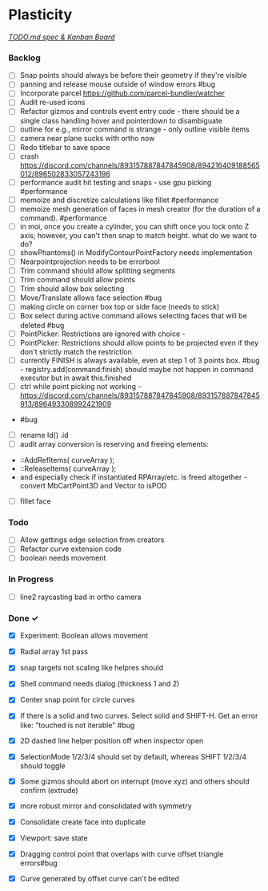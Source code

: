# Plasticity

<em>[TODO.md spec & Kanban Board](https://bit.ly/3fCwKfM)</em>

### Backlog

- [ ] Snap points should always be before their geometry if they're visible  
- [ ] panning and release mouse outside of window errors #bug  
- [ ] Incorporate parcel https://github.com/parcel-bundler/watcher  
- [ ] Audit re-used icons  
- [ ] Refactor gizmos and controls event entry code - there should be a single class handling hover and pointerdown to disambiguate  
- [ ] outline for e.g., mirror command is strange - only outline visible items  
- [ ] camera near plane sucks with ortho now  
- [ ] Redo titlebar to save space  
- [ ] crash https://discord.com/channels/893157887847845908/894216409188565012/896502833057243196  
- [ ] performance audit hit testing and snaps - use gpu picking #performance  
- [ ] memoize and discretize calculations like fillet #performance  
- [ ] memoize mesh generation of faces in mesh creator (for the duration of a command). #performance  
- [ ] in moi, once you create a cylinder, you can shift once you lock onto Z axis; however, you can't then snap to match height. what do we want to do?  
- [ ] showPhantoms() in ModifyContourPointFactory needs implementation  
- [ ] Nearpointprojection needs to be errorbool  
- [ ] Trim command should allow splitting segments  
- [ ] Trim command should allow points  
- [ ] Trim should allow box selecting  
- [ ] Move/Translate allows face selection #bug  
- [ ] making circle on corner box top or side face (needs to stick)  
- [ ] Box select during active command allows selecting faces that will be deleted #bug  
- [ ] PointPicker: Restrictions are ignored with choice -  
- [ ] PointPicker: Restrictions should allow points to be projected even if they don't strictly match the restriction  
- [ ] currently FINISH is always available, even at step 1 of 3 points box. #bug - registry.add(command:finish) should maybe not happen in command executor but in await this.finished  
- [ ] ctrl while point picking not working - https://discord.com/channels/893157887847845908/893157887847845913/896493308992421909  
- #bug  
- [ ] rename Id() .id  
- [ ] audit array conversion is reserving and freeing elements:  
- ::AddRefItems( curveArray );  
- ::ReleaseItems( curveArray );  
- and especially check if instantiated RPArray/etc. is freed altogether - convert MbCartPoint3D and Vector to isPOD  
- [ ] fillet face  

### Todo

- [ ] Allow gettings edge selection from creators  
- [ ] Refactor curve extension code  
- [ ] boolean needs movement  

### In Progress

- [ ] line2 raycasting bad in ortho camera  

### Done ✓

- [x] Experiment: Boolean allows movement  
- [x] Radial array 1st pass  
- [x] snap targets not scaling like helpres should  
- [x] Shell command needs dialog (thickness 1 and 2)  
- [x] Center snap point for circle curves  
- [x] If there is a solid and two curves. Select solid and SHIFT-H. Get an error like: "touched is not iterable" #bug  
- [x] 2D dashed line helper position off when inspector open  
- [x] SelectionMode 1/2/3/4 should set by default, whereas SHIFT 1/2/3/4 should toggle  
- [x] Some gizmos should abort on interrupt (move xyz) and others should confirm (extrude)  
- [x] more robust mirror and consolidated with symmetry  
- [x] Consolidate create face into duplicate  
- [x] Viewport: save state  
- [x] Dragging control point that overlaps with curve offset triangle errors#bug  
- [x] Curve generated by offset curve can't be edited  

